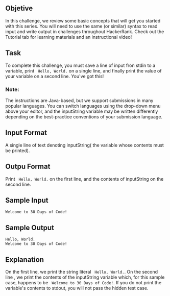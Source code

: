 ## Objetive

In this challenge, we review some basic concepts that will get you started
with this series. You will need to use the same (or similar) syntax to read 
input and write output in challenges throughout HackerRank. Check out the
Tutorial tab for learning materials and an instructional video!

## Task

To complete this challenge, you must save a line of input fron stdin to a variable, 
print ``` Hello, World.``` on a single line, and finally print the value of your 
variable on a second line.
You've got this!

### Note: 
The instructions are Java-based, but we support submissions in many popular 
languages. You can switch languages using the drop-down menu above your editor,
and the inputString variable may be written differently depending on the 
best-practice conventions of your submission language.

## Input Format
A single line of text denoting inputString( the variable whose contents
must be printed).

## Outpu Format
Print ``` Hello, World.``` on the first line, and the contents of inputString 
on the second line.

## Sample Input
```
Welcome to 30 Days of Code!
```

## Sample Output
```
Hello, World.
Welcome to 30 Days of Code!
```

## Explanation
On the first line, we print the string literal ``` Hello, World.```. 
On the second line , we print the contents of the inputString variable which,
for this sample case, happens to be ``` Welcome to 30 Days of Code!```. 
If you do not print the variable's contents to stdout, you will not pass the 
hidden test case.